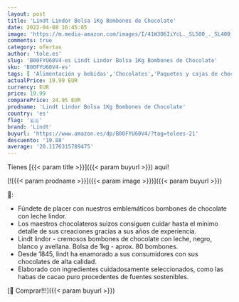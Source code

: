 ```yaml
---
layout: post
title: 'Lindt Lindor Bolsa 1Kg Bombones de Chocolate'
date: 2022-04-08 16:45:05
image: 'https://m.media-amazon.com/images/I/41W3O6IiYcL._SL500_._SL400_.jpg'
comments: true
category: ofertas
author: 'tole.es'
slug: 'B00FYU60V4-es Lindt Lindor Bolsa 1Kg Bombones de Chocolate'
sku: 'B00FYU60V4-es'
tags: [ 'Alimentación y bebidas','Chocolates','Paquetes y cajas de chocolate','Snacks y dulces','bombones','lindt', ]
actualPrice: 19.99 EUR
currency: EUR
price: 19.99
comparePrice: 24.95 EUR
prodname: 'Lindt Lindor Bolsa 1Kg Bombones de Chocolate'
country: 'es'
flag: '🇪🇸'
brand: 'Lindt'
buyurl: 'https://www.amazon.es/dp/B00FYU60V4/?tag=tolees-21'
descuento: '19.88'
average: '20.1176315789475'
---
```


Tienes [{{< param title >}}]({{< param buyurl >}}) aqui!

[![{{< param prodname >}}]({{< param image >}})]({{< param buyurl >}})

🔎:

- Fúndete de placer con nuestros emblemáticos bombones de chocolate con leche lindor.
- Los maestros chocolateros suizos consiguen cuidar hasta el mínimo detalle de sus creaciones gracias a sus años de experiencia.
- Lindt lindor - cremosos bombones de chocolate con leche, negro, blanco y avellana. Bolsa de 1kg - aprox. 80 bombones.
- Desde 1845, lindt ha enamorado a sus consumidores con sus chocolates de alta calidad.
- Elaborado con ingredientes cuidadosamente seleccionados, como las habas de cacao puro procedentes de fuentes sostenibles.

[🛒 Comprar!!!]({{< param buyurl >}})
